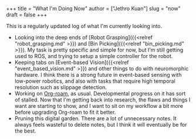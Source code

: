 +++
title = "What I'm Doing Now"
author = ["Jethro Kuan"]
slug = "now"
draft = false
+++

This is a regularly updated log of what I'm currently looking into.

- Looking into the deep ends of [Robot Grasping]({{<relref "robot_grasping.md" >}}) and [Bin Picking]({{<relref "bin_picking.md" >}}). My task is
  pretty specific and simple for now, but I'm still getting used to ROS, and
  trying to setup a simple controller for the robot.
- Keeping tabs on [Event-based Vision]({{<relref "event_based_vision.md" >}}) and other things to do with neuromorphic
  hardware. I think there is a strong future in event-based sensing with
  low-power robotics, and also with tasks that require high temporal resolution
  such as slippage detection.
- Working on [Org-roam](https://www.orgroam.com/), as usual. Developmental progress on it has sort of
  stalled. Now that I'm getting back into research, the flaws and things I want
  are starting to show, and I want to sit on my workflow a bit more before
  upgrading Org-roam to fit it better.
- Pruning this digital garden. There are a lot of unnecessary notes. It always
  feels wasteful to delete notes, but I think it will eventually be for the
  best.
